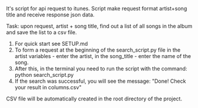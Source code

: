 It's script for api request to itunes.
Script make request format artist+song title and receive response json data.

Task: upon request, artist + song title, find out a list of all songs in the album and save the list to a csv file.

1. For quick start see SETUP.md
2. To form a request at the beginning of the search_script.py file in the artist variables - enter the artist, in the song_title - enter the name of the song.
3. After this, in the terminal you need to run the script with the command: python search_script.py
4. If the search was successful, you will see the message: "Done! Check your result in columns.csv"

CSV file will be automatically created in the root directory of the project.

